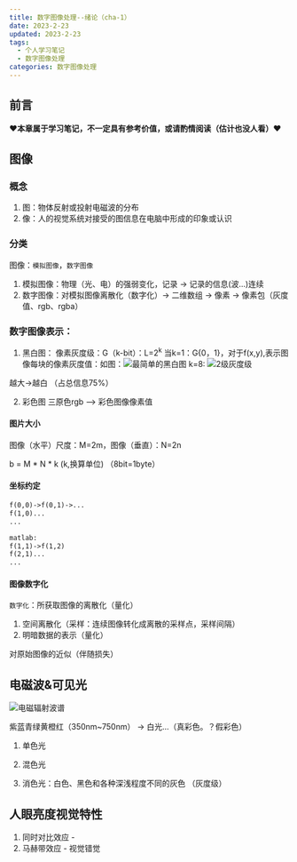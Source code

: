 ```yaml
---
title: 数字图像处理--绪论（cha-1）
date: 2023-2-23
updated: 2023-2-23
tags: 
  - 个人学习笔记
  - 数字图像处理
categories: 数字图像处理
---
```


## 前言
**♥本章属于学习笔记，不一定具有参考价值，或请酌情阅读（估计也没人看）♥**

## 图像

### 概念
1. 图：物体反射或投射电磁波的分布
2. 像：人的视觉系统对接受的图信息在电脑中形成的印象或认识

### 分类
图像：``模拟图像``，``数字图像``

1. 模拟图像：物理（光、电）的强弱变化，记录 -> 记录的信息(波...)连续  
2. 数字图像：对模拟图像离散化（数字化）-> 二维数组 -> 像素 -> 像素包（灰度值、rgb、rgba）

### 数字图像表示：
1. 黑白图：
  像素灰度级：G（k-bit）：L=2<sup>k</sup>
当k=1：G{0，1}，对于f(x,y),表示图像每块的像素灰度值：如图：![最简单的黑白图]()
k=8: ![2级灰度级]()

 越大->越白
（占总信息75%）

2. 彩色图
  三原色rgb --> 彩色图像像素值

#### 图片大小
图像（水平）尺度：M=2m，图像（垂直）：N=2n

b = M * N * k (k,换算单位)
（8bit=1byte）
#### 坐标约定
```txt
f(0,0)->f(0,1)->...
f(1,0)...
...

matlab:
f(1,1)->f(1,2)
f(2,1)...
...
```
#### 图像数字化
``数字化``：所获取图像的离散化（量化）

1. 空间离散化（采样：连续图像转化成离散的采样点，采样间隔）
2. 明暗数据的表示（量化） 

对原始图像的近似（伴随损失）
## 电磁波&可见光

![电磁辐射波谱]()

紫蓝青绿黄橙红（350nm~750nm） -> 白光...（真彩色。？假彩色）
1. 单色光
2. 混色光

1. 消色光：白色、黑色和各种深浅程度不同的灰色 （灰度级）

## 人眼亮度视觉特性
1. 同时对比效应 -
2. 马赫带效应 - 视觉错觉
